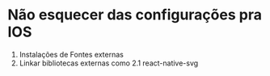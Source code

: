 # Não esquecer das configurações pra IOS

1. Instalações de Fontes externas
2. Linkar bibliotecas externas como
   2.1 react-native-svg

